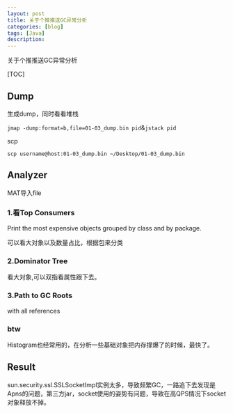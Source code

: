 ```yaml
---
layout: post
title: 关于个推推送GC异常分析
categories: [blog]
tags: [Java]
description: 
---
```


关于个推推送GC异常分析

[TOC]

## Dump

生成dump，同时看看堆栈

`jmap -dump:format=b,file=01-03_dump.bin pid`&`jstack pid`

scp

```
scp username@host:01-03_dump.bin ~/Desktop/01-03_dump.bin
```

## Analyzer

MAT导入file

### 1.看Top Consumers

 Print the most expensive objects grouped by class and by package.

可以看大对象以及数量占比，根据包来分类

### 2.Dominator Tree

看大对象,可以双指看属性跟下去。

### 3.Path to GC Roots

with all references

### btw

Histogram也经常用的，在分析一些基础对象把内存撑爆了的时候，最快了。

## Result

sun.security.ssl.SSLSocketImpl实例太多，导致频繁GC，一路追下去发现是Apns的问题，第三方jar，socket使用的姿势有问题，导致在高QPS情况下socket对象释放不掉。